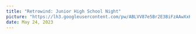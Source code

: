 ```yaml
---
title: "Retrowind: Junior High School Night"
picture: "https://lh3.googleusercontent.com/pw/ABLVV87e5Br2E3BiFzAAwXxHoQ2YeCBsn7Kkz0iNLs1efUa3qwWk5pov_NZrMK9OeUvRrFjaPdR4Tj6qoCkm5zoLCnEMYq7wNj7ElWE6BFy3snpdGoeYS7dk=w2400"
date: May 24, 2023
---
```

